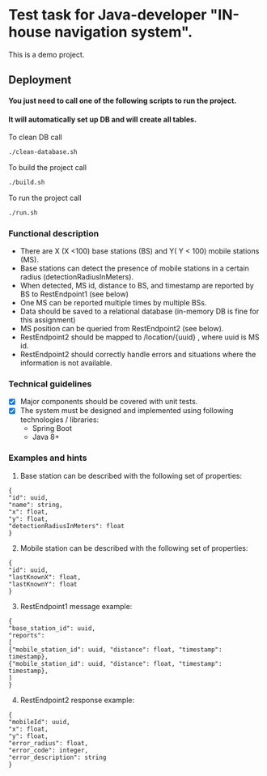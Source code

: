 # Test task for Java-developer "IN-house navigation system".

This is a demo project.

## Deployment
#### You just need to call one of the following scripts to run the project.
#### It will automatically set up DB and will create all tables.  

To clean DB call
```sh
./clean-database.sh
```

To build the project call
```sh
./build.sh
```

To run the project call
```sh
./run.sh
```

### Functional description
* There are X (X <100) base stations (BS) and Y( Y < 100) mobile stations (MS).
* Base stations can detect the presence of mobile stations in a certain radius (detectionRadiusInMeters).
* When detected, MS id, distance to BS, and timestamp are reported by BS to RestEndpoint1 (see below)
* One MS can be reported multiple times by multiple BSs.
* Data should be saved to a relational database (in-memory DB is fine for this assignment)
* MS position can be queried from RestEndpoint2 (see below).
* RestEndpoint2 should be mapped to /location/{uuid} , where uuid is MS id.
* RestEndpoint2 should correctly handle errors and situations where the information is not available.


### Technical guidelines
-[x] Major components should be covered with unit tests.
-[x] The system must be designed and implemented using following technologies / libraries:
    * Spring Boot
    * Java 8+


### Examples and hints
1. Base station can be described with the following set of properties:
```
{
"id": uuid,
"name": string,
"x": float,
"y": float,
"detectionRadiusInMeters": float
}
```

2. Mobile station can be described with the following set of properties:
```
{
"id": uuid,
"lastKnownX": float,
"lastKnownY": float
}
```

3. RestEndpoint1 message example:
```
{
"base_station_id": uuid,
"reports":
[
{"mobile_station_id": uuid, "distance": float, "timestamp": timestamp},
{"mobile_station_id": uuid, "distance": float, "timestamp": timestamp},
]
}
```

4. RestEndpoint2 response example:
```
{
"mobileId": uuid,
"x": float,
"y": float,
"error_radius": float,
"error_code": integer,
"error_description": string
}
```